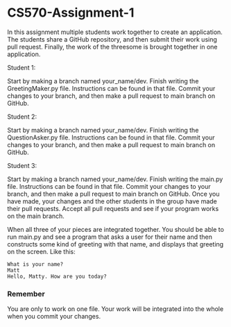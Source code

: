 # CS570-Assignment-1

In this assignment multiple students work together to create an application. The students share a GitHub repository, and 
then submit their work using pull request. Finally, the work of the threesome is brought together in one application.

Student 1:

Start by making a branch named your_name/dev. Finish writing the GreetingMaker.py file. Instructions can be found 
in that file.
Commit your changes to your branch, and then make a pull request to main branch on GitHub. 


Student 2:

Start by making a branch named your_name/dev. Finish writing the QuestionAsker.py file. 
Instructions can be found in that file. Commit your changes to your branch, and then make a 
pull request to main branch on GitHub. 


Student 3:

Start by making a branch named your_name/dev. Finish writing the main.py file. Instructions can be found 
in that file. Commit your changes to your branch, and then make a 
pull request to main branch on GitHub. Once you have made, your changes and the other students in the group 
have made their pull requests. Accept all pull requests and see if your program works on the main branch.


When all three of your pieces are integrated together. You should be able to run main.py and see a program that asks
a user for their name and then constructs some kind of greeting with that name, and displays that greeting on the screen.
Like this:

```commandline
What is your name?
Matt
Hello, Matty. How are you today?
```

### Remember

You are only to work on one file. Your work will be integrated into the whole when you commit your changes.



  
